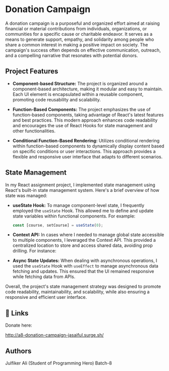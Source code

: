 
# Donation Campaign

A donation campaign is a purposeful and organized effort aimed at raising financial or material contributions from individuals, organizations, or communities for a specific cause or charitable endeavor. It serves as a means to generate support, empathy, and solidarity among people who share a common interest in making a positive impact on society. The campaign's success often depends on effective communication, outreach, and a compelling narrative that resonates with potential donors.


## Project Features
- **Component-based Structure:** The project is organized around a component-based architecture, making it modular and easy to maintain. Each UI element is encapsulated within a reusable component, promoting code reusability and scalability.

- **Function-Based Components:** The project emphasizes the use of function-based components, taking advantage of React's latest features and best practices. This modern approach enhances code readability and encourages the use of React Hooks for state management and other functionalities.

- **Conditional Function-Based Rendering:** Utilizes conditional rendering within function-based components to dynamically display content based on specific conditions or user interactions. This approach provides a flexible and responsive user interface that adapts to different scenarios.

## State Management

In my React assignment project, I implemented state management using React's built-in state management system. Here's a brief overview of how state was managed:

- **useState Hook:** To manage component-level state, I frequently employed the `useState` Hook. This allowed me to define and update state variables within functional components. For example:
  
  ```jsx
  const [course, setCourse] = useState(0);
  ```

- **Context API:** In cases where I needed to manage global state accessible to multiple components, I leveraged the Context API. This provided a centralized location to store and access shared data, avoiding prop drilling. For instance:

- **Async State Updates:** When dealing with asynchronous operations, I used the `useState` Hook with `useEffect` to manage asynchronous data fetching and updates. This ensured that the UI remained responsive while fetching data from APIs.

Overall, the project's state management strategy was designed to promote code readability, maintainability, and scalability, while also ensuring a responsive and efficient user interface.

## 🔗 Links
Donate here:

http://a8-donation-campaign-jasaiful.surge.sh/

## Authors
Julfiker Ali
(Student of Programming Hero) Batch-8
